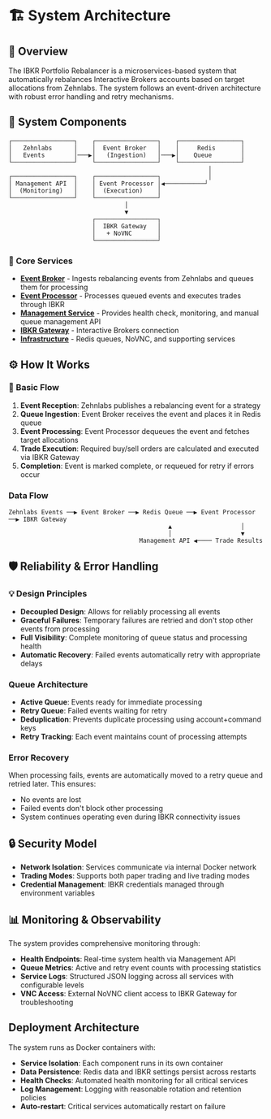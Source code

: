 # 🏗️ System Architecture

## 📖 Overview

The IBKR Portfolio Rebalancer is a microservices-based system that automatically rebalances Interactive Brokers accounts based on target allocations from Zehnlabs. The system follows an event-driven architecture with robust error handling and retry mechanisms.

## 🧩 System Components

```
┌─────────────────┐    ┌─────────────────┐    ┌─────────────────┐
│   Zehnlabs      │    │  Event Broker   │    │     Redis       │
│   Events        │───▶│   (Ingestion)   │───▶│    Queue        │
└─────────────────┘    └─────────────────┘    └─────────────────┘
                                                       │
┌─────────────────┐    ┌─────────────────┐             │
│ Management API  │    │ Event Processor │◀───────────┘
│  (Monitoring)   │    │  (Execution)    │
└─────────────────┘    └─────────────────┘
                                │
                                ▼
                       ┌─────────────────┐
                       │  IBKR Gateway   │
                       │   + NoVNC       │
                       └─────────────────┘
```

### 🔧 Core Services

- **[Event Broker](services/event-broker.md)** - Ingests rebalancing events from Zehnlabs and queues them for processing
- **[Event Processor](services/event-processor.md)** - Processes queued events and executes trades through IBKR 
- **[Management Service](services/management-service.md)** - Provides health check, monitoring, and manual queue management API
- **[IBKR Gateway](services/ibkr-gateway.md)** - Interactive Brokers connection
- **[Infrastructure](services/infrastructure.md)** - Redis queues, NoVNC, and supporting services

## ⚙️ How It Works

### 🔄 Basic Flow
1. **Event Reception**: Zehnlabs publishes a rebalancing event for a strategy
2. **Queue Ingestion**: Event Broker receives the event and places it in Redis queue
3. **Event Processing**: Event Processor dequeues the event and fetches target allocations
4. **Trade Execution**: Required buy/sell orders are calculated and executed via IBKR Gateway
5. **Completion**: Event is marked complete, or requeued for retry if errors occur

### Data Flow
```
Zehnlabs Events ──▶ Event Broker ──▶ Redis Queue ──▶ Event Processor ──▶ IBKR Gateway
                                            ▲                   │
                                            │                   ▼
                                    Management API ◀──── Trade Results
```

## 🛡️ Reliability & Error Handling

### 💡 Design Principles
- **Decoupled Design**: Allows for reliably processing all events
- **Graceful Failures**: Temporary failures are retried and don't stop other events from processing  
- **Full Visibility**: Complete monitoring of queue status and processing health
- **Automatic Recovery**: Failed events automatically retry with appropriate delays

### Queue Architecture
- **Active Queue**: Events ready for immediate processing
- **Retry Queue**: Failed events waiting for retry
- **Deduplication**: Prevents duplicate processing using account+command keys
- **Retry Tracking**: Each event maintains count of processing attempts

### Error Recovery
When processing fails, events are automatically moved to a retry queue and retried later. This ensures:
- No events are lost
- Failed events don't block other processing
- System continues operating even during IBKR connectivity issues

## 🔒 Security Model

- **Network Isolation**: Services communicate via internal Docker network
- **Trading Modes**: Supports both paper trading and live trading modes
- **Credential Management**: IBKR credentials managed through environment variables

## 📊 Monitoring & Observability

The system provides comprehensive monitoring through:

- **Health Endpoints**: Real-time system health via Management API
- **Queue Metrics**: Active and retry event counts with processing statistics
- **Service Logs**: Structured JSON logging across all services with configurable levels
- **VNC Access**: External NoVNC client access to IBKR Gateway for troubleshooting

## Deployment Architecture  

The system runs as Docker containers with:
- **Service Isolation**: Each component runs in its own container
- **Data Persistence**: Redis data and IBKR settings persist across restarts
- **Health Checks**: Automated health monitoring for all critical services
- **Log Management**: Logging with reasonable rotation and retention policies
- **Auto-restart**: Critical services automatically restart on failure